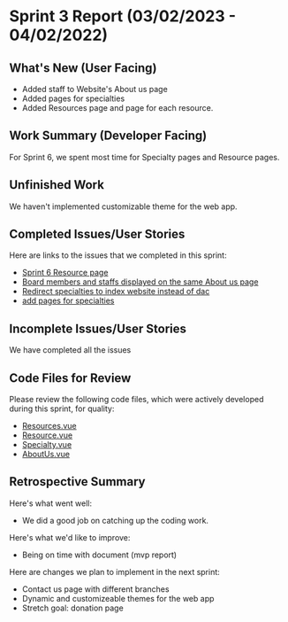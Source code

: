 # Sprint 3 Report (03/02/2023 - 04/02/2022)

## What's New (User Facing)
 * Added staff to Website's About us page 
 * Added pages for specialties
 * Added Resources page and page for each resource.

## Work Summary (Developer Facing)
For Sprint 6, we spent most time for Specialty pages and Resource pages.

## Unfinished Work
We haven't implemented customizable theme for the web app.


## Completed Issues/User Stories
Here are links to the issues that we completed in this sprint:
 * [Sprint 6 Resource page](https://github.com/WSUCptSCapstone-Fall2022Spring2023/index-fullstackapp/issues/74)
 * [Board members and staffs displayed on the same About us page](https://github.com/WSUCptSCapstone-Fall2022Spring2023/index-fullstackapp/issues/73)
 * [Redirect specialties to index website instead of dac](https://github.com/WSUCptSCapstone-Fall2022Spring2023/index-fullstackapp/issues/71)
 * [add pages for specialties ](https://github.com/WSUCptSCapstone-Fall2022Spring2023/index-fullstackapp/issues/70)

 
## Incomplete Issues/User Stories
We have completed all the issues

## Code Files for Review
Please review the following code files, which were actively developed during this sprint, for quality:
 * [Resources.vue](https://github.com/WSUCptSCapstone-Fall2022Spring2023/index-fullstackapp/blob/main/front-end/index-vue/src/components/Resources.vue)
 * [Resource.vue](https://github.com/WSUCptSCapstone-Fall2022Spring2023/index-fullstackapp/blob/main/front-end/index-vue/src/components/Resource.vue)
 * [Specialty.vue](https://github.com/WSUCptSCapstone-Fall2022Spring2023/index-fullstackapp/blob/main/front-end/index-vue/src/components/Specialty.vue)
 * [AboutUs.vue](https://github.com/WSUCptSCapstone-Fall2022Spring2023/index-fullstackapp/blob/main/front-end/index-vue/src/components/AboutUs.vue)
 
## Retrospective Summary
Here's what went well:
  * We did a good job on catching up the coding work.
 
Here's what we'd like to improve:
   * Being on time with document (mvp report)
  
Here are changes we plan to implement in the next sprint:
   * Contact us page with different branches
   * Dynamic and customizeable themes for the web app
   * Stretch goal: donation page